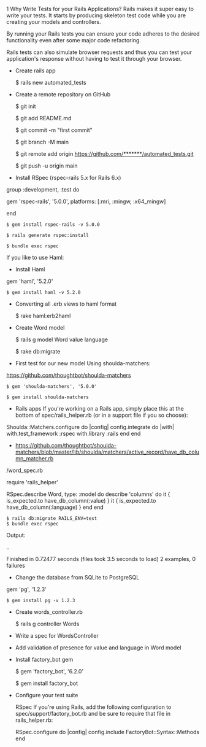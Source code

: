 1 Why Write Tests for your Rails Applications?
Rails makes it super easy to write your tests. It starts by producing skeleton test code while you are creating your models and controllers.

By running your Rails tests you can ensure your code adheres to the desired functionality even after some major code refactoring.

Rails tests can also simulate browser requests and thus you can test your application's response without having to test it through your browser.


+ Create rails app

    $ rails new automated_tests

+  Create a remote repository on GitHub

    $ git init

    $ git add README.md

    $ git commit -m "first commit"

    $ git branch -M main

    $ git remote add origin https://github.com/*******/automated_tests.git

    $ git push -u origin main

+ Install RSpec (rspec-rails 5.x for Rails 6.x)

group :development, :test do

  gem 'rspec-rails', '5.0.0', platforms: [:mri, :mingw, :x64_mingw]

end

    $ gem install rspec-rails -v 5.0.0

    $ rails generate rspec:install

    $ bundle exec rspec

If you like to use Haml:

+ Install Haml

gem 'haml', '5.2.0'

    $ gem install haml -v 5.2.0

+ Converting all .erb views to haml format

    $ rake haml:erb2haml

+ Create Word model

    $ rails g model Word value language

    $ rake db:migrate

+ First test for our new model Using shoulda-matchers:

https://github.com/thoughtbot/shoulda-matchers

    $ gem 'shoulda-matchers', '5.0.0'

    $ gem install shoulda-matchers


+ Rails apps
If you're working on a Rails app, simply place this at the bottom of spec/rails_helper.rb (or in a support file if you so choose):

Shoulda::Matchers.configure do |config|
  config.integrate do |with|
    with.test_framework :rspec
    with.library :rails
  end
end

+ https://github.com/thoughtbot/shoulda-matchers/blob/master/lib/shoulda/matchers/active_record/have_db_column_matcher.rb

/word_spec.rb

require 'rails_helper'

RSpec.describe Word, type: :model do
    describe 'columns' do
        it { is_expected.to have_db_column(:value) }
        it { is_expected.to have_db_column(:language) }
    end
end

    $ rails db:migrate RAILS_ENV=test
    $ bundle exec rspec

Output:

..

Finished in 0.72477 seconds (files took 3.5 seconds to load)
2 examples, 0 failures

+ Change the database from SQLite to PostgreSQL

gem 'pg', '1.2.3'

    $ gem install pg -v 1.2.3

+ Create words_controller.rb

    $ rails g controller Words

+ Write a spec for WordsController

+ Add validation of presence for value and language in Word model

+ Install factory_bot gem

    $ gem 'factory_bot', '6.2.0'

    $ gem install factory_bot

+ Configure your test suite

  RSpec
    If you're using Rails, add the following configuration to spec/support/factory_bot.rb and be sure to require that file in rails_helper.rb:

    RSpec.configure do |config|
      config.include FactoryBot::Syntax::Methods
    end


    